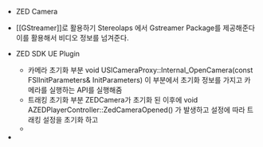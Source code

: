 - ZED Camera 
- [[GStreamer]]로 활용하기
  Stereolaps 에서 Gstreamer Package를 제공해준다 이를 활용해서 비디오 정보를 넘겨준다. 

- ZED SDK UE Plugin 
  - 카메라 초기화 부분
    void USlCameraProxy::Internal_OpenCamera(const FSlInitParameters& InitParameters)
    이 부분에서 초기화 정보를 가지고 카메라를 실행하는 API를 실행해줌
  - 트래킹 초기화 부분
    ZEDCamera가 초기화 된 이후에 void AZEDPlayerController::ZedCameraOpened() 가 발생하고 설정에 따라 트래킹 설정을 초기화 하고 
  - 
- 